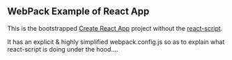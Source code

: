 ## WebPack Example of React App

This is the bootstrapped [Create React App](https://github.com/facebookincubator/create-react-app) project without the [react-script](https://github.com/facebookincubator/create-react-app/tree/master/packages/react-scripts).

It has an explicit & highly simplified webpack.config.js so as to explain what 
react-script is doing under the hood....

